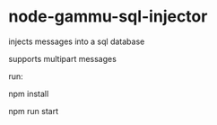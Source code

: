 # node-gammu-sql-injector

injects messages into a sql database

supports multipart messages 

run: 

npm install

npm run start
